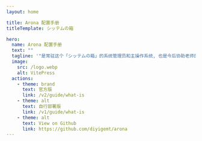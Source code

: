 ```yaml
---
layout: home

title: Arona 配置手册
titleTemplate: シッテムの箱

hero:
  name: Arona 配置手册
  text: ""
  tagline: '"是常驻这个「シッテムの箱」的系统管理员和主操作系统, 也是今后协助老师的秘书!"'
  image:
    src: /logo.webp
    alt: VitePress
  actions:
    - theme: brand
      text: 官方版
      link: /v2/guide/what-is
    - theme: alt
      text: 自行部署版
      link: /v1/guide/what-is
    - theme: alt
      text: View on Github
      link: https://github.com/diyigemt/arona
---
```


<script setup lang="ts">
import { onMounted } from "vue";

onMounted(() => {
    const link = document.createElement("link");
    link.rel = "icon";
    link.type = "image/webp";
    link.href = "/icon.webp";
    document.head.appendChild(link);
});
</script>
